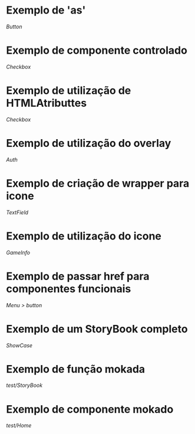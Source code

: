 # Exemplo de 'as'
*Button*

# Exemplo de componente controlado
*Checkbox*

# Exemplo de utilização de HTMLAtributtes
*Checkbox*

# Exemplo de utilização do overlay
*Auth*

# Exemplo de criação de wrapper para icone
*TextField*

# Exemplo de utilização do icone
*GameInfo*

# Exemplo de passar href para componentes funcionais
*Menu > button*

# Exemplo de um StoryBook completo
*ShowCase*

# Exemplo de função mokada
*test/StoryBook*

# Exemplo de componente mokado
*test/Home*